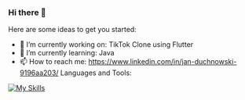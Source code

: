 ### Hi there 👋



Here are some ideas to get you started:

- 🔭 I’m currently working on: TikTok Clone using Flutter
- 🌱 I’m currently learning: Java
- 📫 How to reach me: https://www.linkedin.com/in/jan-duchnowski-9196aa203/
Languages and Tools:


[![My Skills](https://skills.thijs.gg/icons?i=flutter,dart,firebase,java,bloc)](https://skills.thijs.gg)





